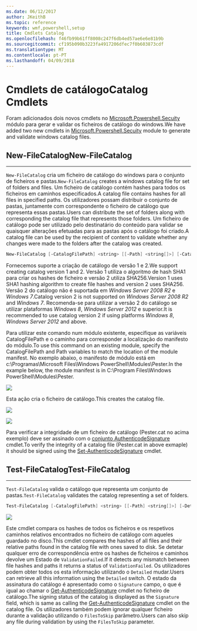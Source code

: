 ```yaml
---
ms.date: 06/12/2017
author: JKeithB
ms.topic: reference
keywords: wmf,powershell,setup
title: Cmdlets Catalog
ms.openlocfilehash: f46fb99b61ff8008c247f6db4ed57ae6e6e81b9b
ms.sourcegitcommit: cf195b090b3223fa4917206dfec7f0b603873cdf
ms.translationtype: MT
ms.contentlocale: pt-PT
ms.lasthandoff: 04/09/2018
---
```

# <a name="catalog-cmdlets"></a><span data-ttu-id="e5d7d-103">Cmdlets de catálogo</span><span class="sxs-lookup"><span data-stu-id="e5d7d-103">Catalog Cmdlets</span></span>

<span data-ttu-id="e5d7d-104">Foram adicionados dois novos cmdlets no [Microsoft.Powershell.Secuity](https://technet.microsoft.com/en-us/library/hh847877.aspx) módulo para gerar e validar os ficheiros de catálogo do windows.</span><span class="sxs-lookup"><span data-stu-id="e5d7d-104">We have added two new cmdlets in [Microsoft.Powershell.Secuity](https://technet.microsoft.com/en-us/library/hh847877.aspx) module to generate and validate windows catalog files.</span></span>

## <a name="new-filecatalog"></a><span data-ttu-id="e5d7d-105">New-FileCatalog</span><span class="sxs-lookup"><span data-stu-id="e5d7d-105">New-FileCatalog</span></span>
--------------------------------

<span data-ttu-id="e5d7d-106">`New-FileCatalog` cria um ficheiro de catálogo do windows para o conjunto de ficheiros e pastas.</span><span class="sxs-lookup"><span data-stu-id="e5d7d-106">`New-FileCatalog` creates a windows catalog file for set of folders and files.</span></span> <span data-ttu-id="e5d7d-107">Um ficheiro de catálogo contém hashes para todos os ficheiros em caminhos especificados.</span><span class="sxs-lookup"><span data-stu-id="e5d7d-107">A catalog file contains hashes for all files in specified paths.</span></span> <span data-ttu-id="e5d7d-108">Os utilizadores possam distribuir o conjunto de pastas, juntamente com correspondente o ficheiro de catálogo que representa essas pastas.</span><span class="sxs-lookup"><span data-stu-id="e5d7d-108">Users can distribute the set of folders along with corresponding the catalog file that represents those folders.</span></span> <span data-ttu-id="e5d7d-109">Um ficheiro de catálogo pode ser utilizado pelo destinatário do conteúdo para validar se quaisquer alterações efetuadas para as pastas após o catálogo foi criado.</span><span class="sxs-lookup"><span data-stu-id="e5d7d-109">A catalog file can be used by the recipient of content to validate whether any changes were made to the folders after the catalog was created.</span></span>

```powershell
New-FileCatalog [-CatalogFilePath] <string> [[-Path] <string[]>] [-CatalogVersion <int>] [-WhatIf] [-Confirm] [<CommonParameters>]
```
<span data-ttu-id="e5d7d-110">Fornecemos suporte a criação de catálogo de versão 1 e 2.</span><span class="sxs-lookup"><span data-stu-id="e5d7d-110">We support creating catalog version 1 and 2.</span></span> <span data-ttu-id="e5d7d-111">Versão 1 utiliza o algoritmo de hash SHA1 para criar os hashes de ficheiro e versão 2 utiliza SHA256.</span><span class="sxs-lookup"><span data-stu-id="e5d7d-111">Version 1 uses SHA1 hashing algorithm to create file hashes and version 2 uses SHA256.</span></span> <span data-ttu-id="e5d7d-112">Versão 2 do catálogo não é suportada em *Windows Server 2008 R2* e *Windows 7*.</span><span class="sxs-lookup"><span data-stu-id="e5d7d-112">Catalog version 2 is not supported on *Windows Server 2008 R2* and *Windows 7*.</span></span> <span data-ttu-id="e5d7d-113">Recomenda-se para utilizar a versão 2 do catálogo se utilizar plataformas *Windows 8*, *Windows Server 2012* e superior.</span><span class="sxs-lookup"><span data-stu-id="e5d7d-113">It is recommended to use catalog version 2 if using platforms *Windows 8*, *Windows Server 2012* and above.</span></span>

<span data-ttu-id="e5d7d-114">Para utilizar este comando num módulo existente, especifique as variáveis CatalogFilePath e o caminho para corresponder a localização do manifesto do módulo.</span><span class="sxs-lookup"><span data-stu-id="e5d7d-114">To use this command on an existing module, specify the CatalogFilePath and Path variables to match the location of the module manifest.</span></span> <span data-ttu-id="e5d7d-115">No exemplo abaixo, o manifesto de módulo está em c:\Programas\Microsoft Files\Windows PowerShell\Modules\Pester.</span><span class="sxs-lookup"><span data-stu-id="e5d7d-115">In the example below, the module manifest is in C:\Program Files\Windows PowerShell\Modules\Pester.</span></span>

![](../images/NewFileCatalog.jpg)

<span data-ttu-id="e5d7d-116">Esta ação cria o ficheiro de catálogo.</span><span class="sxs-lookup"><span data-stu-id="e5d7d-116">This creates the catalog file.</span></span>

![](../images/CatalogFile1.jpg)

![](../images/CatalogFile2.jpg)

<span data-ttu-id="e5d7d-117">Para verificar a integridade de um ficheiro de catálogo (Pester.cat no acima exemplo) deve ser assinado com o [conjunto AuthenticodeSignature](https://technet.microsoft.com/library/hh849819.aspx) cmdlet.</span><span class="sxs-lookup"><span data-stu-id="e5d7d-117">To verify the integrity of a catalog file (Pester.cat in above exmaple) it should be signed using the [Set-AuthenticodeSignature](https://technet.microsoft.com/library/hh849819.aspx) cmdlet.</span></span>


## <a name="test-filecatalog"></a><span data-ttu-id="e5d7d-118">Test-FileCatalog</span><span class="sxs-lookup"><span data-stu-id="e5d7d-118">Test-FileCatalog</span></span>
--------------------------------

<span data-ttu-id="e5d7d-119">`Test-FileCatalog` valida o catálogo que representa um conjunto de pastas.</span><span class="sxs-lookup"><span data-stu-id="e5d7d-119">`Test-FileCatalog` validates the catalog representing a set of folders.</span></span>

```powershell
Test-FileCatalog [-CatalogFilePath] <string> [[-Path] <string[]>] [-Detailed] [-FilesToSkip <string[]>] [-WhatIf] [-Confirm] [<CommonParameters>]
```

![](../images/TestFileCatalog.jpg)

<span data-ttu-id="e5d7d-120">Este cmdlet compara os hashes de todos os ficheiros e os respetivos caminhos relativos encontrados no ficheiro de catálogo com aqueles guardado no disco.</span><span class="sxs-lookup"><span data-stu-id="e5d7d-120">This cmdlet compares the hashes of all files and their relative paths found in the catalog file with ones saved to disk.</span></span> <span data-ttu-id="e5d7d-121">Se detetar qualquer erro de correspondência entre os hashes de ficheiros e caminhos devolve um Estado de `ValidationFailed`.</span><span class="sxs-lookup"><span data-stu-id="e5d7d-121">If it detects any mismatch between file hashes and paths it returns a status of `ValidationFailed`.</span></span>
<span data-ttu-id="e5d7d-122">Os utilizadores podem obter todos os esta informação utilizando o `Detailed` mudar.</span><span class="sxs-lookup"><span data-stu-id="e5d7d-122">Users can retrieve all this information using the `Detailed` switch.</span></span> <span data-ttu-id="e5d7d-123">O estado da assinatura do catálogo é apresentado como o `Signature` campo, o que é igual ao chamar o [Get-AuthenticodeSignature](https://technet.microsoft.com/en-us/library/hh849805.aspx) cmdlet no ficheiro de catálogo.</span><span class="sxs-lookup"><span data-stu-id="e5d7d-123">The signing status of the catalog is displayed as the `Signature` field, which is same as calling the [Get-AuthenticodeSignature](https://technet.microsoft.com/en-us/library/hh849805.aspx) cmdlet on the catalog file.</span></span>
<span data-ttu-id="e5d7d-124">Os utilizadores também podem ignorar qualquer ficheiro durante a validação utilizando o `FilesToSkip` parâmetro.</span><span class="sxs-lookup"><span data-stu-id="e5d7d-124">Users can also skip any file during validation by using the `FilesToSkip` parameter.</span></span>
